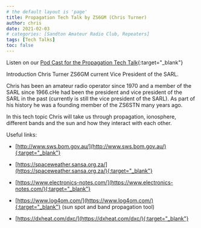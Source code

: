 ```yaml
---
# the default layout is 'page'
title: Propagation Tech Talk by ZS6GM (Chris Turner)
author: chris
date: 2021-02-03
# categories: [Sandton Amateur Radio Club, Repeaters]
tags: [Tech Talks]
toc: false
---
```


Listen on our [Pod Cast for the Propagation Tech Talk](/assets/techtalks/Techtalk%20Propagation%2027%20Jan2021%20Edited.ogv){:target="_blank"}

Introduction Chris Turner ZS6GM current Vice President of the SARL.

Chris has been an amateur radio operator since 1970 and a member of the SARL since 1966.cHe had been the president and vice president of the SARL in the past (currently is still the vice president of the SARL). As part of his history he was a founding member of the ZS6STN many years ago.

In this tech topic Chris will take us through propagation, ionosphere, different bands and the sun and how they interact with each other.

Useful links:

- [http://www.sws.bom.gov.au/](http://www.sws.bom.gov.au/){:target="_blank"}

 - [https://spaceweather.sansa.org.za/](https://spaceweather.sansa.org.za/){:target="_blank"}

 - [https://www.electronics-notes.com/](https://www.electronics-notes.com/){:target="_blank"}

 - [https://www.log4om.com/](https://www.log4om.com/){:target="_blank"} (sun spot and band propagation tool)

 - [https://dxheat.com/dxc/](https://dxheat.com/dxc/){:target="_blank"}



